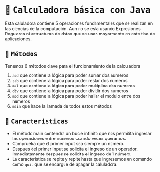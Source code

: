 # :rocket: <samp>Calculadora básica con Java</samp>
Esta caluladora contiene 5 operaciones fundamentales que se realizan en las ciencias de la computación. Aun no se 
esta usando Expresiones Regulares ni estructuras de datos que se usan mayormente en este tipo de aplicaciones.

## :hammer: <samp>Métodos</samp>
Tenemos 6 métodos clave para el funcionamiento de la calculadora
1. `add` que contiene la lógica para poder sumar dos numeros
2. `sub` que contiene la lógica para poder restar dos numeros
3. `mul` que contiene la lógica para poder multiplica dos numeros
4. `div` que contiene la lógica para poder dividir dos numeros
5. `mod` que contiene la lógica para poder hallar el modulo entre dos numeros
6. `main` que hace la llamada de todos estos métodos

## :gift: <samp>Caracteristicas</samp>
- El método main contendra un bucle infinito que nos permitita ingresar las operaciones entre numeros cuando veces 
queramos.
- Comprueba que el primer input sea siempre un número.
- Despues del primer input se solicita el ingreso de un operador. Inmediatamente despues se solicita el ingreso de 
1 número.
- La caracteristica se repite y repite hasta que ingresemos un comando como `quit` que se encargue de apagar la 
caluladora.

